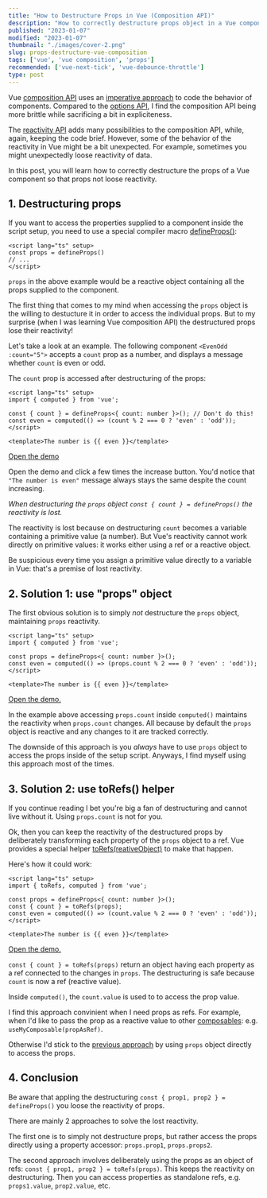 ```yaml
---
title: "How to Destructure Props in Vue (Composition API)"
description: "How to correctly destructure props object in a Vue component and keep the reactivity"  
published: "2023-01-07"
modified: "2023-01-07"
thumbnail: "./images/cover-2.png"
slug: props-destructure-vue-composition
tags: ['vue', 'vue composition', 'props']
recommended: ['vue-next-tick', 'vue-debounce-throttle']
type: post
---
```


Vue [composition API](https://vuejs.org/guide/extras/composition-api-faq.html) uses an [imperative approach](https://en.wikipedia.org/wiki/Imperative_programming) to code the behavior of components. Compared to the [options API](https://vuejs.org/guide/typescript/options-api.html), I find the composition API being more brittle while sacrificing a bit in expliciteness.  

The [reactivity API](https://vuejs.org/api/reactivity-core.html) adds many possibilities to the composition API, while, again, keeping the code brief. However, some of the behavior of the reactivity in Vue might be a bit unexpected. For example, sometimes you might unexpectedly loose reactivity of data.  

In this post, you will learn how to correctly destructure the props of a Vue component so that props not loose reactivity.  

## 1. Destructuring props

If you want to access the properties supplied to a component inside the script setup, you need to use  a special compiler macro [defineProps()](https://vuejs.org/api/sfc-script-setup.html#defineprops-defineemits):

```vue
<script lang="ts" setup>
const props = defineProps()
// ...
</script>
```

`props` in the above example would be a reactive object containing all the props supplied to the component.  

The first thing that comes to my mind when accessing the `props` object is the willing to destucture it in order to access the individual props. But to my surprise (when I was learning Vue composition API) the destructured props lose their reactivity!

Let's take a look at an example. The following component `<EvenOdd :count="5">` accepts a `count` prop as a number, and displays a message whether `count` is even or odd.  

The `count` prop is accessed after destructuring of the props:

```vue{3}
<script lang="ts" setup>
import { computed } from 'vue';

const { count } = defineProps<{ count: number }>(); // Don't do this!
const even = computed(() => (count % 2 === 0 ? 'even' : 'odd'));
</script>

<template>The number is {{ even }}</template>
```

[Open the demo](https://stackblitz.com/edit/vue-props-lost-reactivity?file=src%2FApp.vue,src%2Fcomponents%2FEvenOdd.vue&terminal=dev)

Open the demo and click a few times the increase button. You'd notice that `"The number is even"` message always stays the same despite the count increasing.  

*When destructuring the `props` object `const { count } = defineProps()` the reactivity is lost.*  

The reactivity is lost because on destructuring `count` becomes a variable containing a primitive value (a number). But Vue's reactivity cannot work directly on primitive values: it works either using a ref or a reactive object.  

Be suspicious every time you assign a primitive value directly to a variable in Vue: that's a premise of lost reactivity.  

## 2. Solution 1: use "props" object

The first obvious solution is to simply *not* destructure the `props` object, maintaining `props` reactivity.

```vue {3}
<script lang="ts" setup>
import { computed } from 'vue';

const props = defineProps<{ count: number }>();
const even = computed(() => (props.count % 2 === 0 ? 'even' : 'odd'));
</script>

<template>The number is {{ even }}</template>
```
[Open the demo.](https://stackblitz.com/edit/vue-props-lost-reactivity-thnfvm?file=src%2FApp.vue,src%2Fcomponents%2FEvenOdd.vue&terminal=dev)

In the example above accessing `props.count` inside `computed()` maintains the reactivity when `props.count` changes. All because by default the `props` object is reactive and any changes to it are tracked correctly.  

The downside of this approach is you *always* have to use `props` object to access the props inside of the setup script. Anyways, I find myself using this approach most of the times.  

## 3. Solution 2: use toRefs() helper

If you continue reading I bet you're big a fan of destructuring and cannot live without it. Using `props.count` is not for you.  

Ok, then you can keep the reactivity of the destructured props by deliberately transforming each property of the `props` object to a ref. Vue provides a special helper [toRefs(reativeObject)](https://vuejs.org/api/reactivity-utilities.html#torefs) to make that happen.  

Here's how it could work:

```vue {4}
<script lang="ts" setup>
import { toRefs, computed } from 'vue';

const props = defineProps<{ count: number }>();
const { count } = toRefs(props);
const even = computed(() => (count.value % 2 === 0 ? 'even' : 'odd'));
</script>

<template>The number is {{ even }}</template>
```
[Open the demo.](https://stackblitz.com/edit/vue-props-lost-reactivity-z5fi4s?file=src%2FApp.vue,src%2Fcomponents%2FEvenOdd.vue&terminal=dev)

`const { count } = toRefs(props)` return an object having each property as a ref connected to the changes in `props`. The destructuring is safe because `count` is now a ref (reactive value).  

Inside `computed()`, the `count.value` is used to to access the prop value.  

I find this approach convinient when I need props as refs. For example, when I'd like to pass the prop as a reactive value to other [composables](https://vuejs.org/guide/reusability/composables.html#mouse-tracker-example): e.g. `useMyComposable(propAsRef)`. 

Otherwise I'd stick to the [previous approach](#2-solution-1-use-props-object) by using `props` object directly to access the props.   

## 4. Conclusion

Be aware that appling the destructuring `const { prop1, prop2 } = defineProps()` you loose the reactivity of props.  

There are mainly 2 approaches to solve the lost reactivity.  

The first one is to simply not destructure props, but rather access the props directly using a property accessor: `props.prop1`, `props.props2`.  

The second approach involves deliberately using the props as an object of refs: `const { prop1, prop2 } = toRefs(props)`. This keeps the reactivity on destructuring. Then you can access properties as standalone refs, e.g. `props1.value`, `prop2.value`, etc.  